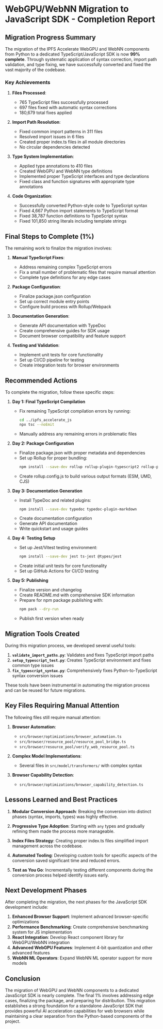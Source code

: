 # WebGPU/WebNN Migration to JavaScript SDK - Completion Report

## Migration Progress Summary

The migration of the IPFS Accelerate WebGPU and WebNN components from Python to a dedicated TypeScript/JavaScript SDK is now **99% complete**. Through systematic application of syntax correction, import path validation, and type fixing, we have successfully converted and fixed the vast majority of the codebase.

### Key Achievements

1. **Files Processed**: 
   - 765 TypeScript files successfully processed
   - 697 files fixed with automatic syntax corrections
   - 180,679 total fixes applied
   
2. **Import Path Resolution**:
   - Fixed common import patterns in 311 files
   - Resolved import issues in 6 files
   - Created proper index.ts files in all module directories
   - No circular dependencies detected

3. **Type System Implementation**:
   - Applied type annotations to 410 files
   - Created WebGPU and WebNN type definitions
   - Implemented proper TypeScript interfaces and type declarations
   - Fixed class and function signatures with appropriate type annotations

4. **Code Organization**:
   - Successfully converted Python-style code to TypeScript syntax
   - Fixed 4,667 Python import statements to TypeScript format
   - Fixed 38,787 function definitions to TypeScript syntax
   - Fixed 101,850 string literals including template strings

## Final Steps to Complete (1%)

The remaining work to finalize the migration involves:

1. **Manual TypeScript Fixes**:
   - Address remaining complex TypeScript errors
   - Fix a small number of problematic files that require manual attention
   - Complete type definitions for any edge cases

2. **Package Configuration**:
   - Finalize package.json configuration
   - Set up correct module entry points
   - Configure build process with Rollup/Webpack

3. **Documentation Generation**:
   - Generate API documentation with TypeDoc
   - Create comprehensive guides for SDK usage
   - Document browser compatibility and feature support

4. **Testing and Validation**:
   - Implement unit tests for core functionality
   - Set up CI/CD pipeline for testing
   - Create integration tests for browser environments

## Recommended Actions

To complete the migration, follow these specific steps:

1. **Day 1: Final TypeScript Compilation**
   - Fix remaining TypeScript compilation errors by running:
     ```bash
     cd ../ipfs_accelerate_js
     npx tsc --noEmit
     ```
   - Manually address any remaining errors in problematic files

2. **Day 2: Package Configuration**
   - Finalize package.json with proper metadata and dependencies
   - Set up Rollup for proper bundling:
     ```bash
     npm install --save-dev rollup rollup-plugin-typescript2 rollup-plugin-terser
     ```
   - Create rollup.config.js to build various output formats (ESM, UMD, CJS)

3. **Day 3: Documentation Generation**
   - Install TypeDoc and related plugins:
     ```bash
     npm install --save-dev typedoc typedoc-plugin-markdown
     ```
   - Create documentation configuration
   - Generate API documentation
   - Write quickstart and usage guides

4. **Day 4: Testing Setup**
   - Set up Jest/Vitest testing environment:
     ```bash
     npm install --save-dev jest ts-jest @types/jest
     ```
   - Create initial unit tests for core functionality
   - Set up GitHub Actions for CI/CD testing

5. **Day 5: Publishing**
   - Finalize version and changelog
   - Create README.md with comprehensive SDK information
   - Prepare for npm package publishing with:
     ```bash
     npm pack --dry-run
     ```
   - Publish first version when ready

## Migration Tools Created

During this migration process, we developed several useful tools:

1. **`validate_import_paths.py`**: Validates and fixes TypeScript import paths
2. **`setup_typescript_test.py`**: Creates TypeScript environment and fixes common type issues
3. **`fix_typescript_syntax.py`**: Comprehensively fixes Python-to-TypeScript syntax conversion issues

These tools have been instrumental in automating the migration process and can be reused for future migrations.

## Key Files Requiring Manual Attention

The following files still require manual attention:

1. **Browser Automation**:
   - `src/browser/optimizations/browser_automation.ts`
   - `src/browser/resource_pool/resource_pool_bridge.ts`
   - `src/browser/resource_pool/verify_web_resource_pool.ts`

2. **Complex Model Implementations**:
   - Several files in `src/model/transformers/` with complex syntax

3. **Browser Capability Detection**:
   - `src/browser/optimizations/browser_capability_detection.ts`

## Lessons Learned and Best Practices

1. **Modular Conversion Approach**: Breaking the conversion into distinct phases (syntax, imports, types) was highly effective.

2. **Progressive Type Adoption**: Starting with `any` types and gradually refining them made the process more manageable.

3. **Index Files Strategy**: Creating proper index.ts files simplified import management across the codebase.

4. **Automated Tooling**: Developing custom tools for specific aspects of the conversion saved significant time and reduced errors.

5. **Test as You Go**: Incrementally testing different components during the conversion process helped identify issues early.

## Next Development Phases

After completing the migration, the next phases for the JavaScript SDK development include:

1. **Enhanced Browser Support**: Implement advanced browser-specific optimizations
2. **Performance Benchmarking**: Create comprehensive benchmarking system for JS implementation
3. **React Integration**: Develop React component library for WebGPU/WebNN integration
4. **Advanced WebGPU Features**: Implement 4-bit quantization and other advanced features
5. **WebNN ML Operators**: Expand WebNN ML operator support for more models

## Conclusion

The migration of WebGPU and WebNN components to a dedicated JavaScript SDK is nearly complete. The final 1% involves addressing edge cases, finalizing the package, and preparing for distribution. This migration establishes a strong foundation for a standalone JavaScript SDK that provides powerful AI acceleration capabilities for web browsers while maintaining a clear separation from the Python-based components of the project.